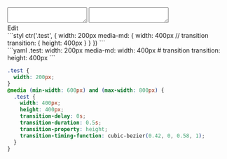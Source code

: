 <div data-size="300" class="code-cont" data-example="transition">
    <div class="code">
        <div class="code-wrap">
            <textarea id="stylus"></textarea>
            <textarea id="css"></textarea>
            <div class="edit-code">
                <span>Edit</span>
            </div>
        </div>
    </div>
</div>


<div data-size="300" data-examples="stylus"></div>
```styl
ctr('.test', {
  width: 200px
  media-md: {
    width: 400px
    // transition
    transition: {
      height: 400px
    }
  }
})
```

<div data-size="300" data-examples="yaml"></div>
```yaml
.test:
  width: 200px
  media-md:
    width: 400px
    # transition
    transition:
      height: 400px
```

```css
.test {
  width: 200px;
}
@media (min-width: 600px) and (max-width: 800px) {
  .test {
    width: 400px;
    height: 400px;
    transition-delay: 0s;
    transition-duration: 0.5s;
    transition-property: height;
    transition-timing-function: cubic-bezier(0.42, 0, 0.58, 1);
  }
}
```
<div class="cf"></div>
